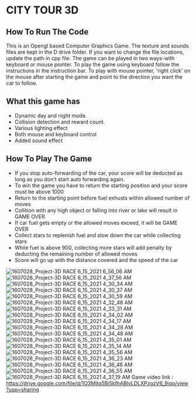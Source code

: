 
# CITY TOUR 3D

## How To Run The Code ##
This is an Opengl based Computer Graphics Game. The texture and sounds files are kept in the D drive folder. If you want to change the file locations, update the path in cpp file. The game can be played in two ways-with keyboard or mouse pointer. To play the game using keyboard follow the instructions in the instruction bar. To play with mouse pointer, 'right click' on the mouse after starting the game and point to the direction you want the car to follow.

## What this game has ##
+ Dynamic day and night mode.
+ Collision detection and reward count.
+ Various lighting effect
+ Both mouse and keyboard control
+ Added sound effect

## How To Play The Game ## 
+ If you stop auto-forwarding of the car, your score will be deducted as long as you don't start auto forwarding again.
+ To win the game you have to return the starting position and your score must be above 1000
+ Return to the starting point before fuel exhusts within allowed number of moves
+ Collition with any high object or falling into river or lake will result in GAME OVER
+ If car fuel gets empty or the allowed moves exceed, it will be GAME OVER
+ Collect stars to replenish fuel and slow down the car while collecting stars
+ While fuel is above 900, collecting more stars will add penalty by deducting the remaining number of allowed moves
+ Score will go up with the distance covered and the speed of the car

![1607028_Project-3D RACE 6_15_2021 6_56_06 AM](https://user-images.githubusercontent.com/45265281/121977019-da8ef800-cda6-11eb-92ac-ad4597d193ce.png)
![1607028_Project-3D RACE 6_15_2021 4_37_56 AM](https://user-images.githubusercontent.com/45265281/121968667-88dd7200-cd94-11eb-9bf1-0c825df912cb.png)
![1607028_Project-3D RACE 6_15_2021 4_30_34 AM](https://user-images.githubusercontent.com/45265281/121968195-b0800a80-cd93-11eb-86ee-daecccd3d698.png)
![1607028_Project-3D RACE 6_15_2021 4_30_37 AM](https://user-images.githubusercontent.com/45265281/121968217-baa20900-cd93-11eb-92ec-0cf92b791e62.png)
![1607028_Project-3D RACE 6_15_2021 4_30_59 AM](https://user-images.githubusercontent.com/45265281/121968277-db6a5e80-cd93-11eb-9019-63299cc3e374.png)
![1607028_Project-3D RACE 6_15_2021 4_32_48 AM](https://user-images.githubusercontent.com/45265281/121968531-503d9880-cd94-11eb-873a-fe8c76bc58fb.png)
![1607028_Project-3D RACE 6_15_2021 4_33_31 AM](https://user-images.githubusercontent.com/45265281/121968560-5df31e00-cd94-11eb-9b39-304a067f4477.png)
![1607028_Project-3D RACE 6_15_2021 4_34_02 AM](https://user-images.githubusercontent.com/45265281/121968586-6b100d00-cd94-11eb-9e3c-4c730c9fb47f.png)
![1607028_Project-3D RACE 6_15_2021 4_34_17 AM](https://user-images.githubusercontent.com/45265281/121968593-6e0afd80-cd94-11eb-953c-6f26e02eaaa5.png)
![1607028_Project-3D RACE 6_15_2021 4_34_28 AM](https://user-images.githubusercontent.com/45265281/121968601-706d5780-cd94-11eb-94c9-df2cbdffecf4.png)
![1607028_Project-3D RACE 6_15_2021 4_34_48 AM](https://user-images.githubusercontent.com/45265281/121968612-73684800-cd94-11eb-8c66-8ab512339394.png)
![1607028_Project-3D RACE 6_15_2021 4_35_01 AM](https://user-images.githubusercontent.com/45265281/121968618-75caa200-cd94-11eb-970e-8f5b902694dc.png)
![1607028_Project-3D RACE 6_15_2021 4_35_14 AM](https://user-images.githubusercontent.com/45265281/121968626-795e2900-cd94-11eb-8236-7d17cf836e54.png)
![1607028_Project-3D RACE 6_15_2021 4_35_56 AM](https://user-images.githubusercontent.com/45265281/121968631-7c591980-cd94-11eb-9d9a-ec1ad690510b.png)
![1607028_Project-3D RACE 6_15_2021 4_36_23 AM](https://user-images.githubusercontent.com/45265281/121968636-7ebb7380-cd94-11eb-8d86-3133df1a7168.png)
![1607028_Project-3D RACE 6_15_2021 4_36_46 AM](https://user-images.githubusercontent.com/45265281/121968642-81b66400-cd94-11eb-90a3-02122d5082c2.png)
![1607028_Project-3D RACE 6_15_2021 4_36_55 AM](https://user-images.githubusercontent.com/45265281/121968652-8418be00-cd94-11eb-9c3f-fd35108b7ca7.png)
![1607028_Project-3D RACE 6_15_2021 4_37_19 AM](https://user-images.githubusercontent.com/45265281/121968659-867b1800-cd94-11eb-9176-e5f5def8feb5.png)
Game video link : https://drive.google.com/file/d/1O3Mitq5Bi5kfhABlvLDLXPzgzV6_9iqo/view?usp=sharing
